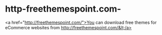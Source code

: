 # http-freethemespoint.com-
&lt;a href="http://freethemespoint.com/">You can download free themes for eCommerce websites from http://freethemespoint.com/&lt;/a>
